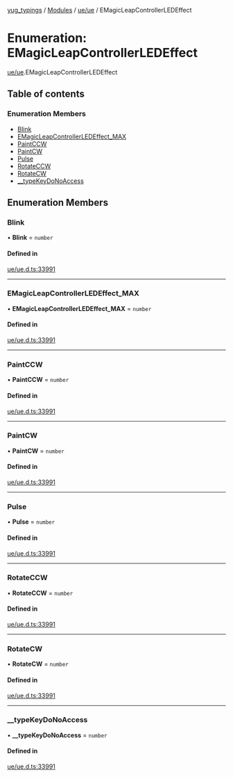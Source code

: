 [yug_typings](../README.md) / [Modules](../modules.md) / [ue/ue](../modules/ue_ue.md) / EMagicLeapControllerLEDEffect

# Enumeration: EMagicLeapControllerLEDEffect

[ue/ue](../modules/ue_ue.md).EMagicLeapControllerLEDEffect

## Table of contents

### Enumeration Members

- [Blink](ue_ue.EMagicLeapControllerLEDEffect.md#blink)
- [EMagicLeapControllerLEDEffect\_MAX](ue_ue.EMagicLeapControllerLEDEffect.md#emagicleapcontrollerledeffect_max)
- [PaintCCW](ue_ue.EMagicLeapControllerLEDEffect.md#paintccw)
- [PaintCW](ue_ue.EMagicLeapControllerLEDEffect.md#paintcw)
- [Pulse](ue_ue.EMagicLeapControllerLEDEffect.md#pulse)
- [RotateCCW](ue_ue.EMagicLeapControllerLEDEffect.md#rotateccw)
- [RotateCW](ue_ue.EMagicLeapControllerLEDEffect.md#rotatecw)
- [\_\_typeKeyDoNoAccess](ue_ue.EMagicLeapControllerLEDEffect.md#__typekeydonoaccess)

## Enumeration Members

### Blink

• **Blink** = `number`

#### Defined in

[ue/ue.d.ts:33991](https://github.com/YugMetaverse/yug_typings/blob/b7d9b19/ue/ue.d.ts#L33991)

___

### EMagicLeapControllerLEDEffect\_MAX

• **EMagicLeapControllerLEDEffect\_MAX** = `number`

#### Defined in

[ue/ue.d.ts:33991](https://github.com/YugMetaverse/yug_typings/blob/b7d9b19/ue/ue.d.ts#L33991)

___

### PaintCCW

• **PaintCCW** = `number`

#### Defined in

[ue/ue.d.ts:33991](https://github.com/YugMetaverse/yug_typings/blob/b7d9b19/ue/ue.d.ts#L33991)

___

### PaintCW

• **PaintCW** = `number`

#### Defined in

[ue/ue.d.ts:33991](https://github.com/YugMetaverse/yug_typings/blob/b7d9b19/ue/ue.d.ts#L33991)

___

### Pulse

• **Pulse** = `number`

#### Defined in

[ue/ue.d.ts:33991](https://github.com/YugMetaverse/yug_typings/blob/b7d9b19/ue/ue.d.ts#L33991)

___

### RotateCCW

• **RotateCCW** = `number`

#### Defined in

[ue/ue.d.ts:33991](https://github.com/YugMetaverse/yug_typings/blob/b7d9b19/ue/ue.d.ts#L33991)

___

### RotateCW

• **RotateCW** = `number`

#### Defined in

[ue/ue.d.ts:33991](https://github.com/YugMetaverse/yug_typings/blob/b7d9b19/ue/ue.d.ts#L33991)

___

### \_\_typeKeyDoNoAccess

• **\_\_typeKeyDoNoAccess** = `number`

#### Defined in

[ue/ue.d.ts:33991](https://github.com/YugMetaverse/yug_typings/blob/b7d9b19/ue/ue.d.ts#L33991)
